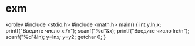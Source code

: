 # exm
korolev
#include <stdio.h>
#include <math.h>
main()
{
int y,ln,x;
printf("Введите число x:/n");
scanf("%d"&x);
printf("Введите число ln:/n");
scanf("%d"&ln);
y=ln*x;
y=y*2;
getchar 0;
}
